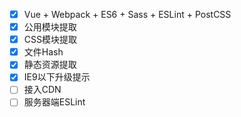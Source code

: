 - [x] Vue + Webpack + ES6 + Sass + ESLint + PostCSS
- [x] 公用模块提取
- [x] CSS模块提取
- [x] 文件Hash
- [x] 静态资源提取
- [x] IE9以下升级提示
- [ ] 接入CDN
- [ ] 服务器端ESLint
